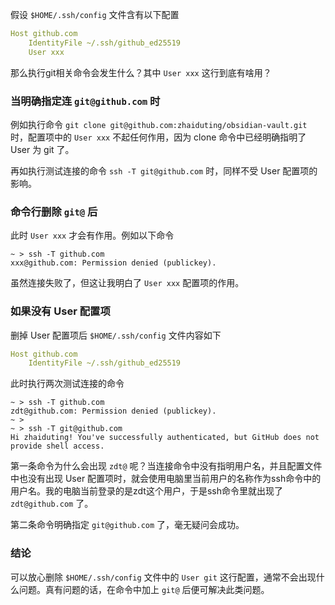 假设 `$HOME/.ssh/config` 文件含有以下配置

```yaml
Host github.com
    IdentityFile ~/.ssh/github_ed25519
    User xxx
```

那么执行git相关命令会发生什么？其中 `User xxx` 这行到底有啥用？

### 当明确指定连 `git@github.com` 时

例如执行命令 `git clone git@github.com:zhaiduting/obsidian-vault.git` 时，配置项中的 `User xxx` 不起任何作用，因为 clone 命令中已经明确指明了 User 为 git 了。

再如执行测试连接的命令 `ssh -T git@github.com` 时，同样不受 User 配置项的影响。

### 命令行删除 `git@` 后

此时 `User xxx` 才会有作用。例如以下命令

```shell
~ > ssh -T github.com
xxx@github.com: Permission denied (publickey).
```

虽然连接失败了，但这让我明白了 `User xxx` 配置项的作用。

### 如果没有 User 配置项

删掉 User 配置项后 `$HOME/.ssh/config` 文件内容如下

```yaml
Host github.com
    IdentityFile ~/.ssh/github_ed25519
```

此时执行两次测试连接的命令

```shell
~ > ssh -T github.com
zdt@github.com: Permission denied (publickey).
~ > 
~ > ssh -T git@github.com
Hi zhaiduting! You've successfully authenticated, but GitHub does not provide shell access.
```

第一条命令为什么会出现 `zdt@` 呢？当连接命令中没有指明用户名，并且配置文件中也没有出现 User 配置项时，就会使用电脑里当前用户的名称作为ssh命令中的用户名。我的电脑当前登录的是zdt这个用户，于是ssh命令里就出现了 `zdt@github.com` 了。

第二条命令明确指定 `git@github.com` 了，毫无疑问会成功。

### 结论

可以放心删除 `$HOME/.ssh/config` 文件中的 `User git` 这行配置，通常不会出现什么问题。真有问题的话，在命令中加上 `git@` 后便可解决此类问题。
